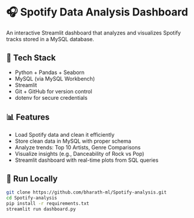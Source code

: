 # 🎧 Spotify Data Analysis Dashboard

An interactive Streamlit dashboard that analyzes and visualizes Spotify tracks stored in a MySQL database.

## 🔧 Tech Stack

- Python + Pandas + Seaborn
- MySQL (via MySQL Workbench)
- Streamlit
- Git + GitHub for version control
- dotenv for secure credentials

## 📊 Features

- Load Spotify data and clean it efficiently
- Store clean data in MySQL with proper schema
- Analyze trends: Top 10 Artists, Genre Comparisons
- Visualize insights (e.g., Danceability of Rock vs Pop)
- Streamlit dashboard with real-time plots from SQL queries

## 🚀 Run Locally

```bash
git clone https://github.com/bharath-ml/Spotify-analysis.git
cd Spotify-analysis
pip install -r requirements.txt
streamlit run dashboard.py
